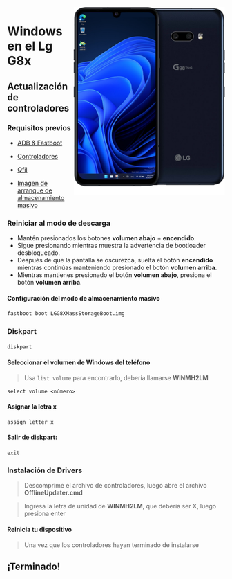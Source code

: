 <img align="right" src="https://github.com/Icesito68/Port-Windows-11-Lg-G8x/blob/Lg-G8x/mh2lm.png" width="350" alt="Windows en el Lg G8x">

# Windows en el Lg G8x

## Actualización de controladores

### Requisitos previos
- [ADB & Fastboot](https://developer.android.com/studio/releases/platform-tools)
  
- [Controladores](https://github.com/Icesito68/Port-Windows-11-Lge-devices/releases/tag/Drivers)

- [Qfil](https://github.com/Icesito68/Port-Windows-11-Lge-devices/releases/tag/Qfil)

- [Imagen de arranque de almacenamiento masivo](https://github.com/Icesito68/Port-Windows-11-Lge-devices/releases/download/Files/LGG8XMassStorageBoot.img)

### Reiniciar al modo de descarga
- Mantén presionados los botones **volumen abajo** + **encendido**.
- Sigue presionando mientras muestra la advertencia de bootloader desbloqueado.
- Después de que la pantalla se oscurezca, suelta el botón **encendido** mientras continúas manteniendo presionado el botón **volumen arriba**.
- Mientras mantienes presionado el botón **volumen abajo**, presiona el botón **volumen arriba**.

#### Configuración del modo de almacenamiento masivo
```cmd
fastboot boot LGG8XMassStorageBoot.img
```

### Diskpart
```cmd
diskpart
```

#### Seleccionar el volumen de Windows del teléfono
> Usa `list volume` para encontrarlo, debería llamarse **WINMH2LM**
```diskpart
select volume <número>
```

#### Asignar la letra x
```diskpart
assign letter x
```

#### Salir de diskpart:
```diskpart
exit
```

### Instalación de Drivers
> Descomprime el archivo de controladores, luego abre el archivo **OfflineUpdater.cmd**

> Ingresa la letra de unidad de **WINMH2LM**, que debería ser X, luego presiona enter

#### Reinicia tu dispositivo
> Una vez que los controladores hayan terminado de instalarse

## ¡Terminado!









